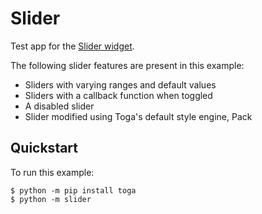 # Slider

Test app for the
[Slider widget](https://toga.beeware.org/en/stable/reference/api/widgets/slider.html).

The following slider features are present in this example:

- Sliders with varying ranges and default values
- Sliders with a callback function when toggled
- A disabled slider
- Slider modified using Toga's default style engine, Pack

## Quickstart

To run this example:

```
$ python -m pip install toga
$ python -m slider
```
